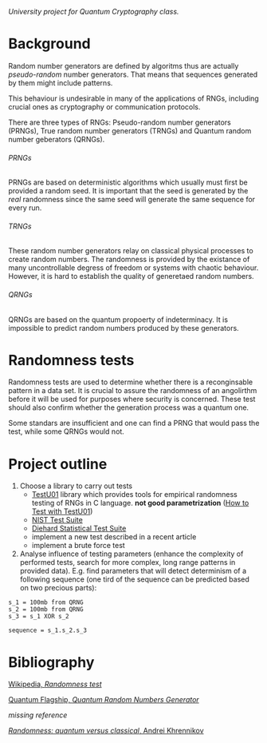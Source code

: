*University project for Quantum Cryptography class.*

# Background
Random number generators are defined by algoritms thus are actually *pseudo-random* number generators. That means that sequences generated by them might include patterns.

This behaviour is undesirable in many of the applications of RNGs, including crucial ones as cryptography or communication protocols. 

There are three types of RNGs: Pseudo-random number generators (PRNGs), True random number generators (TRNGs) and Quantum random number geberators (QRNGs).

###### PRNGs
PRNGs are based on deterministic algorithms which usually must first be provided a random seed. It is important that the seed is generated by the *real* randomness since the same seed will generate the same sequence for every run. 

###### TRNGs
These random number generators relay on classical physical processes to create random numbers. The randomness is provided by the existance of many uncontrollable degress of freedom or systems with chaotic behaviour. However, it is hard to establish the quality of generetaed random numbers.

###### QRNGs
QRNGs are based on the quantum propoerty of indeterminacy. It is impossible to predict random numbers produced by these generators.


# Randomness tests
Randomness tests are used to determine whether there is a reconginsable pattern in a data set. It is crucial to assure the randomness of an angolirthm before it will be used for purposes where security is concerned. These test should also confirm whether the generation process was a quantum one. 

Some standars are insufficient and one can find a PRNG that would pass the test, while some QRNGs would not.

# Project outline
 1. Choose a library to carry out tests
    - [TestU01](http://simul.iro.umontreal.ca/testu01/) library which provides tools for empirical randomness testing of RNGs in C language. **not good parametrization** ([How to Test with TestU01](https://www.pcg-random.org/posts/how-to-test-with-testu01.html))
    - [NIST Test Suite ](https://randomness-tests.fi.muni.cz/)
    - [Diehard Statistical Test Suite](https://github.com/GINARTeam/Diehard-statistical-test)
    - implement a new test described in a recent article
    - implement a brute force test
 2. Analyse influence of testing parameters (enhance the complexity of performed tests, search for more complex, long range patterns in provided data). E.g. find parameters that will detect determinism of a following sequence (one tird of the sequence can be predicted based on two precious parts): 
```
s_1 = 100mb from QRNG
s_2 = 100mb from QRNG
s_3 = s_1 XOR s_2 

sequence = s_1.s_2.s_3
```

# Bibliography 
[Wikipedia, *Randomness test*](https://en.wikipedia.org/wiki/Randomness_test)

[Quantum Flagship, *Quantum Random Numbers Generator*](https://qt.eu/discover-quantum/underlying-principles/qrng/)

*missing reference*

[*Randomness: quantum versus classical*, Andrei Khrennikov](https://arxiv.org/abs/1512.08852)

